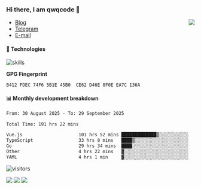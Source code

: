 <!--![](https://user-images.githubusercontent.com/22412567/89914023-fb3a6e80-dc26-11ea-82ba-5ed80e2ffb69.jpg)-->

### Hi there, I am qwqcode 👋

<img src="https://github-readme-stats.mrdulin.vercel.app/api?username=qwqcode&count_private=true&show_icons=true&hide_border=true&icon_color=586069&title_color=0366d6" align="right">

- [Blog](https://qwqaq.com/)
- [Telegram](https://t.me/qwqcode)
- [E-mail](mailto:qwqcode@gmail.com)

#### 🔧 Technologies

![skills](https://skillicons.dev/icons?i=go,ts,cs,js,java,php,py,regex,docker,git,svelte,sass,vue,nuxtjs,webpack,vite,laravel,electron,redis,vscode,visualstudio,idea,androidstudio,figma,ai,ps,pr,powershell,vim,bash&theme=light)

**GPG Fingerprint**

```
B412 FDEC 74F6 5B1E 45B0  CE62 D46E 0F0E EA7C 136A
```

#### 📊 Monthly development breakdown

<!--START_SECTION:waka-->

```txt
From: 30 August 2025 - To: 29 September 2025

Total Time: 191 hrs 22 mins

Vue.js                     101 hrs 52 mins █████████████▒░░░░░░░░░░░   53.24 %
TypeScript                 33 hrs 8 mins   ████▒░░░░░░░░░░░░░░░░░░░░   17.32 %
Go                         29 hrs 34 mins  ████░░░░░░░░░░░░░░░░░░░░░   15.46 %
Other                      4 hrs 22 mins   ▓░░░░░░░░░░░░░░░░░░░░░░░░   02.29 %
YAML                       4 hrs 1 min     ▓░░░░░░░░░░░░░░░░░░░░░░░░   02.10 %
```

<!--END_SECTION:waka-->

![visitors](https://visitor-badge.laobi.icu/badge?page_id=qwqcode.visitor-badge)

<p>
  <img src="https://api.githubtrends.io/user/svg/qwqcode/langs?time_range=one_year&theme=classic" />
  <img src="https://api.githubtrends.io/user/svg/qwqcode/repos?time_range=one_year&theme=classic" />
  <img src="https://github-readme-stats.vercel.app/api/top-langs?username=qwqcode&show_icons=true&locale=en&layout=compact&hide=html&langs_count=20" />
</p>
